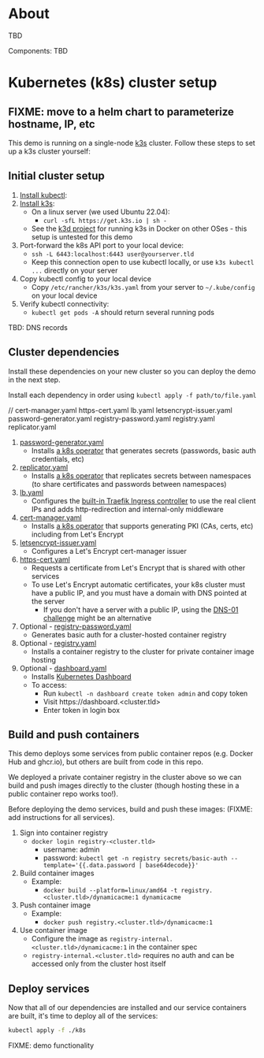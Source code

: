 # About

TBD

Components:
TBD


# Kubernetes (k8s) cluster setup

## FIXME: move to a helm chart to parameterize hostname, IP, etc

This demo is running on a single-node [k3s](https://k3s.io/) cluster. Follow these steps to set up a k3s cluster yourself:

## Initial cluster setup

1. [Install kubectl](https://kubernetes.io/docs/tasks/tools/#kubectl):
1. [Install k3s](https://docs.k3s.io/installation):
    - On a linux server (we used Ubuntu 22.04):
        - `curl -sfL https://get.k3s.io | sh -`
    - See the [k3d project](https://k3d.io/stable/) for running k3s in Docker on other OSes - this setup is untested for this demo
1.  Port-forward the k8s API port to your local device:
    - `ssh -L 6443:localhost:6443 user@yourserver.tld`
    - Keep this connection open to use kubectl locally, or use `k3s kubectl ...` directly on your server
1. Copy kubectl config to your local device
    - Copy `/etc/rancher/k3s/k3s.yaml` from your server to `~/.kube/config` on your local device
1. Verify kubectl connectivity:
    - `kubectl get pods -A` should return several running pods

TBD: DNS records

## Cluster dependencies

Install these dependencies on your new cluster so you can deploy the demo in the next step.

Install each dependency in order using `kubectl apply -f path/to/file.yaml`

// cert-manager.yaml       https-cert.yaml         lb.yaml                 letsencrypt-issuer.yaml password-generator.yaml registry-password.yaml  registry.yaml           replicator.yaml
1. [password-generator.yaml](./k8s/cluster/password-generator.yaml)
    - Installs [a k8s operator](https://github.com/mittwald/kubernetes-secret-generator) that generates secrets (passwords, basic auth credentials, etc)
1. [replicator.yaml](./k8s/cluster/replicatoryaml)
    - Installs [a k8s operator](https://github.com/mittwald/kubernetes-replicator) that replicates secrets between namespaces (to share certificates and passwords between namespaces)
1. [lb.yaml](./k8s/cluster/lb.yaml)
    - Configures the [built-in Traefik Ingress controller](https://docs.k3s.io/networking/networking-services#traefik-ingress-controller) to use the real client IPs and adds http-redirection and internal-only middleware
1. [cert-manager.yaml](./k8s/cluster/cert-manager.yaml)
    - Installs [a k8s operator](https://cert-manager.io/) that supports generating PKI (CAs, certs, etc) including from Let's Encrypt
1. [letsencrypt-issuer.yaml](./k8s/cluster/letsencrypt-issuer.yaml)
    - Configures a Let's Encrypt cert-manager issuer
1. [https-cert.yaml](./k8s/cluster/https-cert.yaml)
    - Requests a certificate from Let's Encrypt that is shared with other services
    - To use Let's Encrypt automatic certificates, your k8s cluster must have a public IP, and you must have a domain with DNS pointed at the server
        - If you don't have a server with a public IP, using the [DNS-01 challenge](https://cert-manager.io/docs/configuration/acme/dns01/) might be an alternative
1. Optional - [registry-password.yaml](./k8s/cluster/registry-password.yaml)
    - Generates basic auth for a cluster-hosted container registry
1. Optional - [registry.yaml](./k8s/cluster/replicatoryaml)
    - Installs a container registry to the cluster for private container image hosting
1. Optional - [dashboard.yaml](./k8s/cluster/dashboard.yaml)
    - Installs [Kubernetes Dashboard](https://github.com/kubernetes/dashboard)
    - To access:
        - Run `kubectl -n dashboard create token admin` and copy token
        - Visit https://dashboard.<cluster.tld>
        - Enter token in login box

## Build and push containers

This demo deploys some services from public container repos (e.g. Docker Hub and ghcr.io), but others are built from code in this repo.

We deployed a private container registry in the cluster above so we can build and push images directly to the cluster (though hosting these in a public container repo works too!).

Before deploying the demo services, build and push these images: (FIXME: add instructions for all services).

1. Sign into container registry
    - `docker login registry-<cluster.tld>`
        - username: admin
        - password: `kubectl get -n registry secrets/basic-auth --template='{{.data.password | base64decode}}'`
1. Build container images
    - Example:
        - `docker build --platform=linux/amd64 -t registry.<cluster.tld>/dynamicacme:1 dynamicacme`
1. Push container image
    - Example:
        - `docker push registry.<cluster.tld>/dynamicacme:1`
1. Use container image
    - Configure the image as `registry-internal.<cluster.tld>/dynamicacme:1` in the container spec
    - `registry-internal.<cluster.tld>` requires no auth and can be accessed only from the cluster host itself

## Deploy services

Now that all of our dependencies are installed and our service containers are built, it's time to deploy all of the services:

```bash
kubectl apply -f ./k8s
```

FIXME: demo functionality
